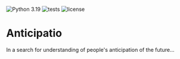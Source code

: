 ![Python 3.19](https://img.shields.io/badge/python-3.10-blue.svg)
![tests](https://github.com/maciejskorski/anticipatio/actions/workflows/build_test.yml/badge.svg)
![license](https://img.shields.io/pypi/l/fpvgcc.svg?color=blue)
# Anticipatio
In a search for understanding of people's anticipation of the future...
